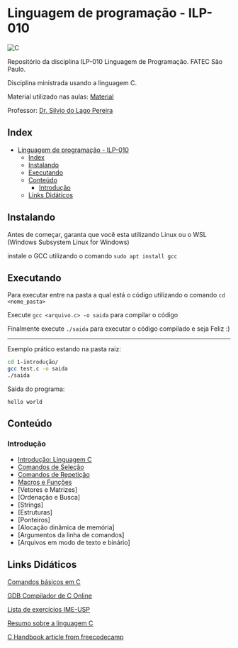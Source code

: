 # Linguagem de programação - ILP-010

![C](https://img.shields.io/badge/C-00599C?style=for-the-badge&logo=c&logoColor=white)

Repositório da disciplina ILP-010 Linguagem de Programação. FATEC São Paulo.

Disciplina ministrada usando a linguagem C.

Material utilizado nas aulas: [Material](https://www.ime.usp.br/~slago/main.fatecsp.lp.html)

Professor: [Dr. Silvio do Lago Pereira](https://www.ime.usp.br/~slago/index.html)

## Index

- [Linguagem de programação - ILP-010](#linguagem-de-programação---ilp-010)
  - [Index](#index)
  - [Instalando](#instalando)
  - [Executando](#executando)
  - [Conteúdo](#conteúdo)
    - [Introdução](#introdução)
  - [Links Didáticos](#links-didáticos)

## Instalando

Antes de começar, garanta que você esta utilizando Linux ou o WSL (Windows Subsystem Linux for Windows)

instale o GCC utilizando o comando `sudo apt install gcc`

## Executando

Para executar entre na pasta a qual está o código utilizando o comando `cd <nome_pasta>`

Execute `gcc <arquivo.c> -o saida` para compilar o código

Finalmente execute `./saida` para executar o código compilado e seja Feliz :)

---
Exemplo prático estando na pasta raiz:

```bash
cd 1-introdução/
gcc test.c -o saida
./saida
```

Saida do programa:

```text
hello world
```

## Conteúdo

### Introdução

- [Introdução: Linguagem C](/fatec/ling-prog1/1%20-%20introdu%C3%A7%C3%A3o/)
- [Comandos de Seleção](/fatec/ling-prog1/2%20-%20comandos-sele%C3%A7%C3%A3o/)
- [Comandos de Repetição](/fatec/ling-prog1/3%20-%20comandos-repeti%C3%A7%C3%A3o/)
- [Macros e Funções](/fatec/ling-prog1/4%20-%20macros-funcoes/)
- [Vetores e Matrizes]
- [Ordenação e Busca]
- [Strings]
- [Estruturas]
- [Ponteiros]
- [Alocação dinâmica de memória]
- [Argumentos da linha de comandos]
- [Arquivos em modo de texto e binário]

## Links Didáticos

[Comandos básicos em C](http://albertocn.sytes.net/2010-1/pi/aulas/linguagem_c.htm)

[GDB Compilador de C Online](https://www.onlinegdb.com/)

[Lista de exercícios IME-USP](https://drive.google.com/file/d/1Zyy9MACKkhypQT502B6Ritc9jwLnd0lW/view?usp=sharing)

[Resumo sobre a linguagem C](https://drive.google.com/file/d/1F6M99Q3v5GrqmiGGmfwdTwndtGguLzxF/view?usp=sharing)

[C Handbook article from freecodecamp](https://www.freecodecamp.org/news/the-c-beginners-handbook/#pointers)
